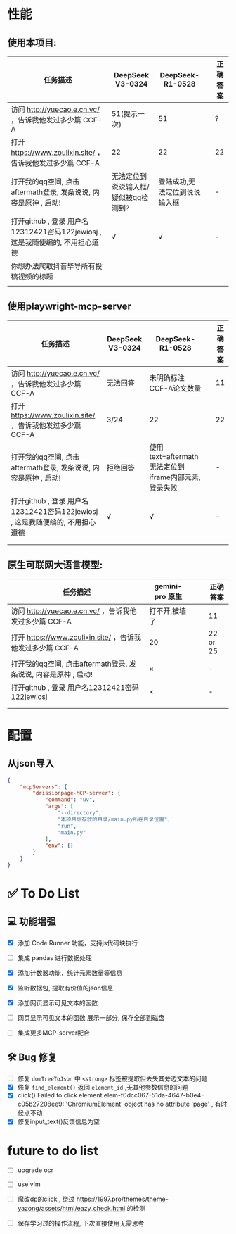 

# 性能

## **使用本项目**:

| 任务描述                                                     | DeepSeek V3-0324                     | DeepSeek-R1-0528              |      | 正确答案 |
| ------------------------------------------------------------ | ------------------------------------ | ----------------------------- | ---- | -------- |
| 访问 http://yuecao.e.cn.vc/ ，告诉我他发过多少篇 CCF-A       | 51(提示一次)                         | 51                            |      | ?        |
| 打开 https://www.zoulixin.site/ ，告诉我他发过多少篇 CCF-A   | 22                                   | 22                            |      | 22       |
| 打开我的qq空间, 点击aftermath登录, 发条说说, 内容是原神 , 启动! | 无法定位到说说输入框/疑似被qq检测到? | 登陆成功,无法定位到说说输入框 |      | -        |
| 打开github , 登录 用户名12312421密码122jewiosj , 这是我随便编的, 不用担心道德 | √                                    | √                             |      | -        |
| 你想办法爬取抖音毕导所有投稿视频的标题                       |                                      |                               |      |          |
|                                                              |                                      |                               |      |          |



## **使用playwright-mcp-server**

| 任务描述                                                     | DeepSeek V3-0324 | DeepSeek-R1-0528                                    |      | 正确答案 |
| ------------------------------------------------------------ | ---------------- | --------------------------------------------------- | ---- | -------- |
| 访问 http://yuecao.e.cn.vc/ ，告诉我他发过多少篇 CCF-A       | 无法回答         | 未明确标注CCF-A论文数量                             |      | 11       |
| 打开 https://www.zoulixin.site/ ，告诉我他发过多少篇 CCF-A   | 3/24             | 22                                                  |      | 22       |
| 打开我的qq空间, 点击aftermath登录, 发条说说, 内容是原神 , 启动! | 拒绝回答         | 使用text=aftermath无法定位到iframe内部元素,登录失败 |      | -        |
| 打开github , 登录 用户名12312421密码122jewiosj , 这是我随便编的, 不用担心道德 | √                | √                                                   |      | -        |
|                                                              |                  |                                                     |      |          |
|                                                              |                  |                                                     |      |          |



## **原生可联网大语言模型:**

| 任务描述                                                     | gemini-pro 原生 |      |      | 正确答案 |
| ------------------------------------------------------------ | --------------- | ---- | ---- | -------- |
| 访问 http://yuecao.e.cn.vc/ ，告诉我他发过多少篇 CCF-A       | 打不开,被墙了   |      |      | 11       |
| 打开 https://www.zoulixin.site/ ，告诉我他发过多少篇 CCF-A   | 20              |      |      | 22 or 25 |
| 打开我的qq空间, 点击aftermath登录, 发条说说, 内容是原神 , 启动! | ×               |      |      | -        |
| 打开github , 登录 用户名12312421密码122jewiosj               | ×               |      |      | -        |
|                                                              |                 |      |      |          |
|                                                              |                 |      |      |          |



# 配置

## 从json导入

```json
{
    "mcpServers": {
        "drissionpage-MCP-server": {
            "command": "uv",
            "args": [
                "--directory",
                "本项目你存放的目录/main.py所在目录位置",
                "run",
                "main.py"
            ],
            "env": {}
        }
    }
}
```





# ✅ To Do List

## 💻 功能增强
- [x] 添加 Code Runner 功能，支持js代码块执行
- [ ] 集成 pandas 进行数据处理 
- [x] 添加计数器功能，统计元素数量等信息
- [x] 监听数据包, 提取有价值的json信息
- [x] 添加网页显示可见文本的函数
- [ ] 网页显示可见文本的函数 展示一部分, 保存全部到磁盘
- [ ] 集成更多MCP-server配合



## 🛠️ Bug 修复

- [ ] 修复 `domTreeToJson` 中 `<strong>` 标签被提取但丢失其旁边文本的问题
- [x] 修复 `find_element()` 返回 `element_id` ,无其他参数信息的问题  
- [x] click()  Failed to click element elem-f0dcc067-51da-4647-b0e4-c05b27208ee9: 'ChromiumElement' object has no attribute 'page'  , 有时候点不动
- [x] 修复input_text()反馈信息为空

# future to do list

- [ ] upgrade ocr
- [ ] use vlm
- [ ] 魔改dp的click , 绕过 https://1997.pro/themes/theme-yazong/assets/html/eazy_check.html 的检测 
- [ ] 保存学习过的操作流程, 下次直接使用无需思考



